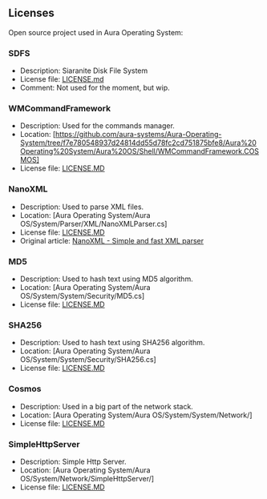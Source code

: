 ## Licenses

Open source project used in Aura Operating System:

### SDFS
- Description: Siaranite Disk File System
- License file: [LICENSE.md](https://github.com/aura-systems/Aura-Operating-System/blob/master/LICENSES/SDFS/LICENSE.md)
- Comment: Not used for the moment, but wip.

### WMCommandFramework
- Description: Used for the commands manager.
- Location: [https://github.com/aura-systems/Aura-Operating-System/tree/f7e780548937d24814dd55d78fc2cd751875bfe8/Aura%20Operating%20System/Aura%20OS/Shell/WMCommandFramework.COSMOS]
- License file: [LICENSE.MD](https://github.com/aura-systems/Aura-Operating-System/blob/master/LICENSES/WMCommandFramework/LICENSE.md)

### NanoXML
- Description: Used to parse XML files.
- Location: [Aura Operating System/Aura OS/System/Parser/XML/NanoXMLParser.cs]
- License file: [LICENSE.MD](https://github.com/aura-systems/Aura-Operating-System/blob/master/LICENSES/NANOXML/LICENSE.md)
- Original article: [NanoXML - Simple and fast XML parser](https://www.codeproject.com/Tips/682245/NanoXML-Simple-and-fast-XML-parser)

### MD5
- Description: Used to hash text using MD5 algorithm.
- Location: [Aura Operating System/Aura OS/System/System/Security/MD5.cs]
- License file: [LICENSE.MD](https://github.com/aura-systems/Aura-Operating-System/blob/master/LICENSES/MD5/LICENSE.md)

### SHA256
- Description: Used to hash text using SHA256 algorithm.
- Location: [Aura Operating System/Aura OS/System/System/Security/SHA256.cs]
- License file: [LICENSE.MD](https://github.com/aura-systems/Aura-Operating-System/blob/master/LICENSES/SHA256/LICENSE.md)

### Cosmos
- Description: Used in a big part of the network stack.
- Location: [Aura Operating System/Aura OS/System/System/Network/]
- License file: [LICENSE.MD](https://github.com/aura-systems/Aura-Operating-System/blob/master/LICENSES/COSMOS/LICENSE.md)

### SimpleHttpServer
- Description: Simple Http Server.
- Location: [Aura Operating System/Aura OS/System/Network/SimpleHttpServer/]
- License file: [LICENSE.MD](https://github.com/aura-systems/Aura-Operating-System/blob/master/LICENSES/SimpleHttpServer/LICENSE.md)
